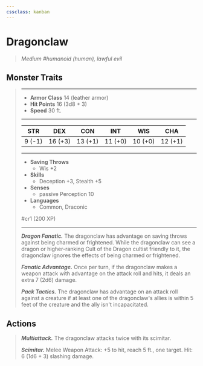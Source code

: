 ```yaml
---
cssclass: kanban
---
```


# Dragonclaw
>*Medium #humanoid (human), lawful evil*
## Monster Traits
>___
>- **Armor Class** 14 (leather armor)
>- **Hit Points** 16 (3d8 + 3)
>- **Speed** 30 ft.
>___
>|STR|DEX|CON|INT|WIS|CHA|
>|:---:|:---:|:---:|:---:|:---:|:---:|
>|9 (-1)|16 (+3)|13 (+1)|11 (+0)|10 (+0)|12 (+1)|
>___
>- **Saving Throws**
>	 - Wis +2
>- **Skills**
>	 - Deception +3, Stealth +5
>- **Senses**
>	 - passive Perception 10
>- **Languages**
>	 - Common, Draconic
>
> #cr1 (200 XP)
>___
>***Dragon Fanatic.*** The dragonclaw has advantage on saving throws against being charmed or frightened. While the dragonclaw can see a dragon or higher-ranking Cult of the Dragon cultist friendly to it, the dragonclaw ignores the effects of being charmed or frightened.  
>
>***Fanatic Advantage.*** Once per turn, if the dragonclaw makes a weapon attack with advantage on the attack roll and hits, it deals an extra 7 (2d6) damage.  
>
>***Pack Tactics.*** The dragonclaw has advantage on an attack roll against a creature if at least one of the dragonclaw's allies is within 5 feet of the creature and the ally isn't incapacitated.  
>
## Actions
>***Multiattack.*** The dragonclaw attacks twice with its scimitar.  
>
>***Scimitar.*** Melee Weapon Attack: +5 to hit, reach 5 ft., one target. Hit: 6 (1d6 + 3) slashing damage.